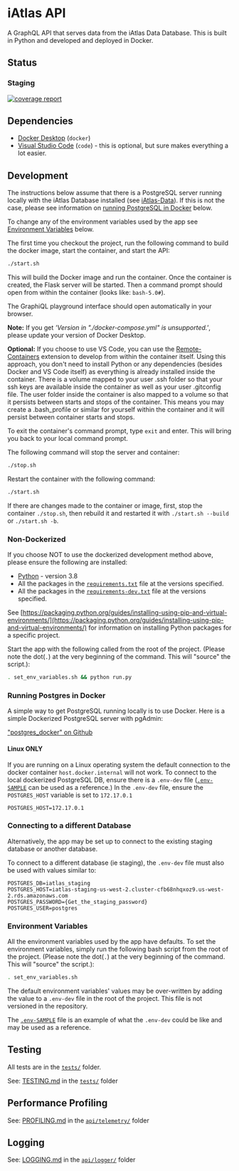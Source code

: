 # iAtlas API

A GraphQL API that serves data from the iAtlas Data Database. This is built in Python and developed and deployed in Docker.

## Status

### Staging

[![coverage report](https://gitlab.com/cri-iatlas/iatlas-api/badges/staging/coverage.svg?style=flat)](https://cri-iatlas.gitlab.io/iatlas-api/)

## Dependencies

- [Docker Desktop](https://www.docker.com/products/docker-desktop) (`docker`)
- [Visual Studio Code](https://code.visualstudio.com/) (`code`) - this is optional, but sure makes everything a lot easier.

## Development

The instructions below assume that there is a PostgreSQL server running locally with the iAtlas Database installed (see [iAtlas-Data](https://gitlab.com/cri-iatlas/iatlas-data)). If this is not the case, please see information on [running PostgreSQL in Docker](#running-postgres-in-docker) below.

To change any of the environment variables used by the app see [Environment Variables](#environment-variables) below.

The first time you checkout the project, run the following command to build the docker image, start the container, and start the API:

```sh
./start.sh
```

This will build the Docker image and run the container. Once the container is created, the Flask server will be started. Then a command prompt should open from within the container (looks like: `bash-5.0#`).

The GraphiQL playground interface should open automatically in your browser.

**Note:** If you get _'Version in "./docker-compose.yml" is unsupported.'_, please update your version of Docker Desktop.

**Optional:** If you choose to use VS Code, you can use the [Remote-Containers](https://marketplace.visualstudio.com/items?itemName=ms-vscode-remote.remote-containers) extension to develop from within the container itself. Using this approach, you don't need to install Python or any dependencies (besides Docker and VS Code itself) as everything is already installed inside the container. There is a volume mapped to your user .ssh folder so that your ssh keys are available inside the container as well as your user .gitconfig file. The user folder inside the container is also mapped to a volume so that it persists between starts and stops of the container. This means you may create a .bash_profile or similar for yourself within the container and it will persist between container starts and stops.

To exit the container's command prompt, type `exit` and enter. This will bring you back to your local command prompt.

The following command will stop the server and container:

```sh
./stop.sh
```

Restart the container with the following command:

```sh
./start.sh
```

If there are changes made to the container or image, first, stop the container `./stop.sh`, then rebuild it and restarted it with `./start.sh --build` or `./start.sh -b`.

### Non-Dockerized

If you choose NOT to use the dockerized development method above, please ensure the following are installed:

- [Python](https://www.python.org/) - version 3.8
- All the packages in the [`requirements.txt`](./requirements.txt) file at the versions specified.
- All the packages in the [`requirements-dev.txt`](./requirements-dev.txt) file at the versions specified.

See [https://packaging.python.org/guides/installing-using-pip-and-virtual-environments/](https://packaging.python.org/guides/installing-using-pip-and-virtual-environments/) for information on installing Python packages for a specific project.

Start the app with the following called from the root of the project. (Please note the dot(`.`) at the very beginning of the command. This will "source" the script.):

```sh
. set_env_variables.sh && python run.py
```

### Running Postgres in Docker

A simple way to get PostgreSQL running locally is to use Docker. Here is a simple Dockerized PostgreSQL server with pgAdmin:

["postgres_docker" on Github](https://github.com/generalui/postgres_docker)

#### Linux ONLY

If you are running on a Linux operating system the default connection to the docker container `host.docker.internal` will not work. To connect to the local dockerized PostgreSQL DB, ensure there is a `.env-dev` file ([`.env-SAMPLE`](./.env-SAMPLE) can be used as a reference.) In the `.env-dev` file, ensure the `POSTGRES_HOST` variable is set to `172.17.0.1`

```.env
POSTGRES_HOST=172.17.0.1
```

### Connecting to a different Database

Alternatively, the app may be set up to connect to the existing staging database or another database.

To connect to a different database (ie staging), the `.env-dev` file must also be used with values similar to:

```.env
POSTGRES_DB=iatlas_staging
POSTGRES_HOST=iatlas-staging-us-west-2.cluster-cfb68nhqxoz9.us-west-2.rds.amazonaws.com
POSTGRES_PASSWORD={Get_the_staging_password}
POSTGRES_USER=postgres
```

### Environment Variables

All the environment variables used by the app have defaults. To set the environment variables, simply run the following bash script from the root of the project. (Please note the dot(`.`) at the very beginning of the command. This will "source" the script.):

```sh
. set_env_variables.sh
```

The default environment variables' values may be over-written by adding the value to a `.env-dev` file in the root of the project. This file is not versioned in the repository.

The [`.env-SAMPLE`](./.env-SAMPLE) file is an example of what the `.env-dev` could be like and may be used as a reference.

## Testing

All tests are in the [`tests/`](./tests/) folder.

See: [TESTING.md](./tests/TESTING.md) in the [`tests/`](./tests/) folder

## Performance Profiling

See: [PROFILING.md](./api/telemetry/PROFILING.md) in the [`api/telemetry/`](./api/telemetry/) folder

## Logging

See: [LOGGING.md](./api/logger/LOGGING.md) in the [`api/logger/`](./api/logger/) folder
